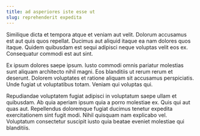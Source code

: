 ```yaml
---
title: ad asperiores iste esse ut
slug: reprehenderit expedita
---
```


Similique dicta et tempora atque et veniam aut velit. Dolorum accusamus est aut quis quos repellat. Ducimus aut aliquid itaque ea nam dolores quos itaque. Quidem quibusdam est sequi adipisci neque voluptas velit eos ex. Consequatur commodi est aut sint.

Ex ipsum dolores saepe ipsum. Iusto commodi omnis pariatur molestias sunt aliquam architecto nihil magni. Eos blanditiis ut rerum rerum et deserunt. Dolorem voluptates et ratione aliquam sit accusamus perspiciatis. Unde fugiat ut voluptatibus totam. Veniam qui voluptas qui.

Repudiandae voluptatem fugiat adipisci in voluptatum saepe ullam et quibusdam. Ab quia aperiam ipsum quia a porro molestiae ex. Quis qui aut quas aut. Repellendus doloremque fugiat ducimus tenetur expedita exercitationem sint fugit modi. Nihil quisquam nam explicabo vel. Voluptatum consectetur suscipit iusto quia beatae eveniet molestiae qui blanditiis.
